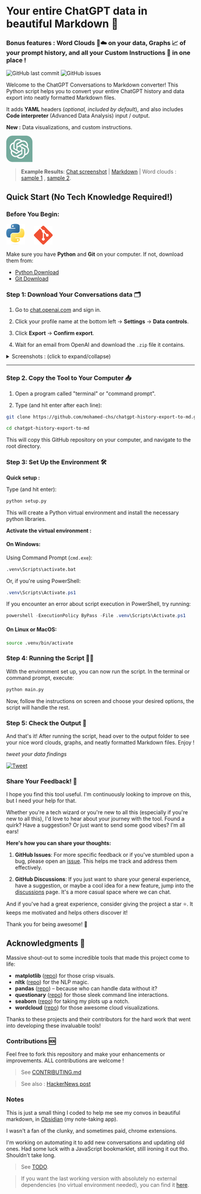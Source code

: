 # Your entire ChatGPT data in beautiful Markdown 📜

### Bonus features : Word Clouds 🔡☁️ on your data, Graphs 📈 of your prompt history, and all your Custom Instructions 🤖 in one place !

![GitHub last commit](https://img.shields.io/github/last-commit/mohamed-chs/chatgpt-history-export-to-md)
![GitHub issues](https://img.shields.io/github/issues/mohamed-chs/chatgpt-history-export-to-md)

Welcome to the ChatGPT Conversations to Markdown converter! This Python script helps you to convert your entire ChatGPT history and data export into neatly formatted Markdown files.

It adds **YAML** headers (_optional, included by default_), and also includes **Code interpreter** (Advanced Data Analysis) input / output.

**New :** Data visualizations, and custom instructions.

<img src="assets/images/chatgpt-logo.svg" alt="ChatGPT Logo" width="70"/>

> **Example Results**: [Chat screenshot](assets/demo/Fibonacci.png) | [Markdown](assets/demo/Fibonacci.md) | Word clouds : [sample 1](assets/demo/wordcloud_sample.png) , [sample 2](assets/demo/wordcloud_sample2.png).

## Quick Start (No Tech Knowledge Required!)

### Before You Begin:

<img src="assets/images/python-logo.png" alt="Python Logo" width="50" style="margin-right: 20px;"/> <img src="assets/images/git-logo.png" alt="Git Logo" width="50"/>

Make sure you have **Python** and **Git** on your computer. If not, download them from:

- [Python Download](https://www.python.org/downloads/)
- [Git Download](https://git-scm.com/downloads)

### Step 1: Download Your Conversations data 🗂

1. Go to [chat.openai.com](https://chat.openai.com) and sign in.

2. Click your profile name at the bottom left -> **Settings** -> **Data controls**.

3. Click **Export** -> **Confirm export**.

4. Wait for an email from OpenAI and download the `.zip` file it contains.

<details id="download-instructions">
  <summary>Screenshots : (click to expand/collapse)</summary>

<hr>
  
1.  Sign in to ChatGPT at https://chat.openai.com

2.  At the bottom of the left side bar, click on your profile name, the on **Settings**

    ![Bottom-left Widget](assets/images/chat.openai-bottom-left-widget.png)

3.  Go to **Data controls**

    ![Settings](assets/images/chat.openai-settings.png)

4.  In the "Data Controls" menu, click on _Export data_ : **Export**

    ![Data Controls](assets/images/chat.openai-data-controls.png)

5.  In the confirmation modal click **Confirm export**

    ![Confirm Export](assets/images/chat.openai-confirm-export.png)

6.  You should get an email with your data, in 2 ~ 5 minutes (check your **inbox**)

    ![Email](assets/images/chat.openai-email.png)

7.  Click **Download data export** to download a `.zip` file containing your entire chat history and other data.

    ![ZIP File Content](assets/images/zip-file-content.png)

    [↑ Collapse](#download-instructions)

</details>

<hr>

### Step 2. Copy the Tool to Your Computer 📥

1. Open a program called "terminal" or "command prompt".

2. Type (and hit enter after each line):

```bash
git clone https://github.com/mohamed-chs/chatgpt-history-export-to-md.git
```

```bash
cd chatgpt-history-export-to-md
```

This will copy this GitHub repository on your computer, and navigate to the root directory.

### Step 3: Set Up the Environment 🛠️

**Quick setup :**

Type (and hit enter):

```bash
python setup.py
```

This will create a Python virtual environment and install the necessary python libraries.

**Activate the virtual environment :**

#### On Windows:

Using Command Prompt (`cmd.exe`):

```bash
.venv\Scripts\activate.bat
```

Or, if you're using PowerShell:

```powershell
.venv\Scripts\Activate.ps1
```

If you encounter an error about script execution in PowerShell, try running:

```powershell
powershell -ExecutionPolicy ByPass -File .venv\Scripts\Activate.ps1
```

#### On Linux or MacOS:

```bash
source .venv/bin/activate
```

### Step 4: Running the Script 🏃‍♂️

With the environment set up, you can now run the script. In the terminal or command prompt, execute:

```bash
python main.py
```

Now, follow the instructions on screen and choose your desired options, the script will handle the rest.

### Step 5: Check the Output 🎉

And that's it! After running the script, head over to the output folder to see your nice word clouds, graphs, and neatly formatted Markdown files. Enjoy !

_tweet your data findings_

[![Tweet](https://img.shields.io/twitter/url?style=social&url=https%3A%2F%2Fgithub.com%2Fyourusername%2Fyourrepository)](https://twitter.com/intent/tweet?text=So%2C%20this%20is%20what%20my%20entire%20ChatGPT%20history%20looks%20like%20...%0D%0A%0D%0Ahttp%3A%2F%2Fbit.ly%2F3ZuHCCK)

### Share Your Feedback! 💌

I hope you find this tool useful. I'm continuously looking to improve on this, but I need your help for that.

Whether you're a tech wizard or you're new to all this (especially if you're new to all this), I'd love to hear about your journey with the tool. Found a quirk? Have a suggestion? Or just want to send some good vibes? I'm all ears!

**Here's how you can share your thoughts:**

1. **GitHub Issues**: For more specific feedback or if you've stumbled upon a bug, please open an [issue](https://github.com/mohamed-chs/chatgpt-history-export-to-md/issues). This helps me track and address them effectively.

2. **GitHub Discussions**: If you just want to share your general experience, have a suggestion, or maybe a cool idea for a new feature, jump into the [discussions](https://github.com/mohamed-chs/chatgpt-history-export-to-md/discussions) page. It's a more casual space where we can chat.

And if you've had a great experience, consider giving the project a star ⭐. It keeps me motivated and helps others discover it!

Thank you for being awesome! 🌟

## Acknowledgments 🙌

Massive shout-out to some incredible tools that made this project come to life:

- **matplotlib** ([repo](https://github.com/matplotlib/matplotlib)) for those crisp visuals.
- **nltk** ([repo](https://github.com/nltk/nltk)) for the NLP magic.
- **pandas** ([repo](https://github.com/pandas-dev/pandas)) – because who can handle data without it?
- **questionary** ([repo](https://github.com/tmbo/questionary)) for those sleek command line interactions.
- **seaborn** ([repo](https://github.com/mwaskom/seaborn)) for taking my plots up a notch.
- **wordcloud** ([repo](https://github.com/amueller/word_cloud)) for those awesome cloud visualizations.

Thanks to these projects and their contributors for the hard work that went into developing these invaluable tools!

### Contributions 🆘

Feel free to fork this repository and make your enhancements or improvements. ALL contributions are welcome !

> See [CONTRIBUTING.md](CONTRIBUTING.md)

> See also : [HackerNews post](https://news.ycombinator.com/item?id=37636701)

### Notes

This is just a small thing I coded to help me see my convos in beautiful markdown, in [Obsidian](https://obsidian.md/) (my note-taking app).

I wasn't a fan of the clunky, and sometimes paid, chrome extensions.

I'm working on automating it to add new conversations and updating old ones. Had some luck with a JavaScript bookmarklet, still ironing it out tho. Shouldn't take long.

> See [TODO](TODO.md).

> If you want the last working version with absolutely no external dependencies (no virtual environment needed), you can find it [here](https://github.com/mohamed-chs/chatgpt-history-export-to-md/tree/fe13a701fe8653c9f946b1e12979ce3bfe7104b8).
